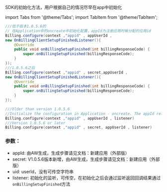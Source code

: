 

SDK的初始化方法，用户根据自己的情况尽早在app中初始化

import Tabs from '@theme/Tabs';
import TabItem from '@theme/TabItem';

<Tabs>
  <TabItem value="Java" label="Java" default>

```Java
///低于版本1.0.5.6的
// 在Application中的oncreate中初始化配置，appId为注册应用时候分配的应用id
Billing.configure(context ,"appid" , appUserId , 
new OnBillingClientSetupFinishedListener(){
    @Override
    public void onBillingSetupFinished(int billingResponseCode) {
        super.onBillingSetupFinished(billingResponseCode);
    }
});
///1.0.5.6之后
Billing.configure(context ,"appid" , secret,appUserId , 
new OnBillingClientSetupFinishedListener(){
    @Override
    public void onBillingSetupFinished(int billingResponseCode) {
        super.onBillingSetupFinished(billingResponseCode);
    }
});
```
  </TabItem>
  <TabItem value="Kotlin" label="Kotlin">

```Kotlin
///Older than version 1.0.5.6
//Initialize the configuration in Application - oncreate. The appId refers to the ID you received when registering. 
Billing.configure(context ,"appid" , appUserId , listener)
///Version 1.0.5.6 or later
Billing.configure(context ,"appid" , secret, appUserId , listener)
```
  </TabItem>

</Tabs>



### 参数：
- appId: 由AW生成，生成步骤请见文档：新建应用（外部版） 
- secret: V1.0.5.6版本新增，由AW生成，生成步骤请见文档：新建应用（外部版） 
- uid: userId，没有可传空字符串
- listener: 初始化的监听，可传空，在初始化之后会通过监听返回回调结果通过
`onBillingSetupFinished`方法

 ```
